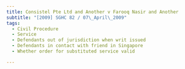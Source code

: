 ```yaml
---
title: Consistel Pte Ltd and Another v Farooq Nasir and Another 
subtitle: "[2009] SGHC 82 / 07\_April\_2009"
tags:
  - Civil Procedure
  - Service
  - Defendants out of jurisdiction when writ issued
  - Defendants in contact with friend in Singapore
  - Whether order for substituted service valid

---
```


